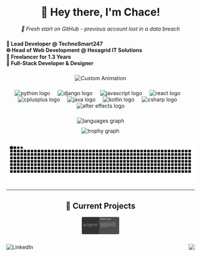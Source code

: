 <h1 align="center">👋 Hey there, I'm Chace!</h1>

<p align="center"> 
  <em>🔄 Fresh start on GitHub - previous account lost in a data breach</em><br>
</p>

###
 
<h4 align="left">💼 Lead Developer @ TechnoSmart247 <br>🌐 Head of Web Development @ Hexagrid IT Solutions<br>🚀 Freelancer for 1.3 Years<br>🎨 Full-Stack Developer & Designer</h4>

###

<!-- Artist Credit[:https://masimar00.tumblr.com/post/715578465638842368 ]-->
<div align="center">
  <img style="width: 200%;" height="425" src="./assets/animated user gif.gif" alt="Custom Animation"  />
</div>

###

<div align="center">
  <img src="https://cdn.jsdelivr.net/gh/devicons/devicon/icons/python/python-original.svg" height="60" alt="python logo"  />
  <img width="12" />
  <img src="https://cdn.jsdelivr.net/gh/devicons/devicon/icons/django/django-plain.svg" height="60" alt="django logo"  />
  <img width="12" />
  <img src="https://cdn.jsdelivr.net/gh/devicons/devicon/icons/javascript/javascript-original.svg" height="60" alt="javascript logo"  />
  <img width="12" />
  <img src="https://cdn.jsdelivr.net/gh/devicons/devicon/icons/react/react-original.svg" height="60" alt="react logo"  />
  <img width="12" />
  <img src="https://cdn.jsdelivr.net/gh/devicons/devicon/icons/cplusplus/cplusplus-original.svg" height="60" alt="cplusplus logo"  />
  <img width="12" />
  <img src="https://cdn.jsdelivr.net/gh/devicons/devicon/icons/java/java-original.svg" height="60" alt="java logo"  />
  <img width="12" />
  <img src="https://cdn.jsdelivr.net/gh/devicons/devicon/icons/kotlin/kotlin-original.svg" height="60" alt="kotlin logo"  />
  <img width="12" />
  <img src="https://cdn.jsdelivr.net/gh/devicons/devicon/icons/csharp/csharp-original.svg" height="60" alt="csharp logo"  />
  <img width="12" />
  <img src="https://cdn.jsdelivr.net/gh/devicons/devicon/icons/aftereffects/aftereffects-original.svg" height="60" alt="after effects logo"  />
</div>

###

<div align="center">
  <img src="https://github-readme-stats.vercel.app/api/top-langs?username=Chace-Berry&locale=en&hide_title=false&layout=compact&card_width=320&langs_count=8&theme=tokyonight&hide_border=false&order=2&cache_seconds=999999999999999999999999999999999999999999999999999999999999999999999999999999999999999999999999999&count_private=true&hide=html,css,scss" height="150" alt="languages graph"  />
  
  <div style="height: 10px;"></div>
  
  <img src="https://github-profile-trophy.vercel.app?username=Chace-Berry&theme=gitdimmed&column=7&row=1&margin-w=8&margin-h=8&no-bg=false&no-frame=false&order=4&no-cache=true" height="150" alt="trophy graph"/>
</div>

###

<picture>
  <source media="(prefers-color-scheme: dark)" srcset="https://raw.githubusercontent.com/Chace-Berry/Chace-Berry/output/github-contribution-grid-snake-dark.svg">
  <source media="(prefers-color-scheme: light)" srcset="https://raw.githubusercontent.com/Chace-Berry/Chace-Berry/output/github-contribution-grid-snake.svg">
  <img alt="github contribution grid snake animation" src="https://raw.githubusercontent.com/Chace-Berry/Chace-Berry/output/github-contribution-grid-snake-dark.svg">
</picture>

---

<div align="center">
  <h2>📂 Current Projects</h2>
  <a href="https://github.com/Chace-Berry/Alterion-lang" target="_blank">
    <picture>
      <source media="(prefers-color-scheme: dark)" srcset="./assets/card-dark.svg">
      <source media="(prefers-color-scheme: light)" srcset="./assets/card-light.svg">
      <img alt="Current Projects - Click to view Alterion-lang" src="./assets/card-dark.svg" style="width: 60%; max-width: 100px;">
    </picture>
  </a>
</div>

###

<div align="left">

</div>
  <a href="https://www.linkedin.com/in/chace-berry/" target="_blank">
    <img align="left" src="https://img.shields.io/badge/LinkedIn-Chace%20Berry-blue?logo=linkedin" alt="LinkedIn">
  </a>
<img align="right" src="https://visitor-badge.laobi.icu/badge?page_id=Chace-Berry.Chace-Berry&left_color=red&right_color=black&left_text=Spectators"  />

###
